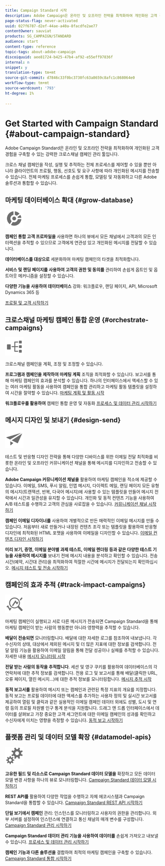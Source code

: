 ```yaml
---
title: Campaign Standard 시작
description: Adobe Campaign은 온라인 및 오프라인 전략을 최적화하여 개인화된 고객 경험을 구축할 수 있는 강력한 크로스채널 캠페인 관리 툴입니다.
page-status-flag: never-activated
uuid: 027f6787-d2ef-44ae-a40a-8facdfe2ae77
contentOwner: sauviat
products: SG_CAMPAIGN/STANDARD
audience: start
content-type: reference
topic-tags: about-adobe-campaign
discoiquuid: aee81724-b425-47b4-af92-e55eff97836f
internal: n
snippet: y
translation-type: tm+mt
source-git-commit: d7846c33f0bc3730fc63a8659c8afc1c868064e0
workflow-type: tm+mt
source-wordcount: '793'
ht-degree: 1%

---
```



# Get Started with Campaign Standard {#about-campaign-standard}

Adobe Campaign Standard은 온라인 및 오프라인 전략을 최적화하여 개인화된 고객 경험을 구축할 수 있는 강력한 크로스채널 캠페인 관리 툴입니다.

크로스 채널 캠페인을 작성, 실행 및 추적하는 전체 프로세스를 제어할 수 있을 뿐만 아니라 클라이언트의 프로필, 행동, 선호도 및 요구 사항에 따라 개인화된 메시지를 전송할 수 있습니다. 전체 마케팅 프로세스를 손쉽게 통합, 모델링 및 자동화하고 다른 Adobe 솔루션과 통합할 수 있습니다.

## 마케팅 데이터베이스 확대 {#grow-database}

<img width="60px" alt="조건" src="assets/icon_segment.svg"/>

**캠페인 통합 고객 프로파일을** 사용하면 하나의 뷰에서 모든 채널에서 고객과의 모든 인터랙션을 추적할 수 있으므로 고객에게 연관성 있고 개인화된 메시지를 전달할 수 있습니다.

**데이터베이스를 대상으로** 세분화하여 마케팅 캠페인의 타겟을 최적화합니다.

**서비스 및 랜딩 페이지를 사용하여 고객의 권한 및 동의를** 관리하여 손쉽게 옵트인 및 옵트아웃 메커니즘을 설정할 수 있습니다.

**다양한 기능을 사용하여 데이터베이스** 강화: 워크플로우, 랜딩 페이지, API, Microsoft Dynamics 365 등

[프로필 및 고객 시작하기](../../audiences/using/get-started-profiles-and-audiences.md)

## 크로스채널 마케팅 캠페인 통합 운영 {#orchestrate-campaigns}

<img width="60px" alt="조건" src="assets/icon_workflows.svg"/>

크로스채널 캠페인을 계획, 조정 및 조정할 수 있습니다.

**프로그램과 캠페인을 제작하여 마케팅 계획** 조직을 최적화할 수 있습니다. 보고서를 통해 마케팅 캠페인의 효과를 분석할 수 있습니다. 하나의 인터페이스에서 액세스할 수 있는 여러 마케팅 활동을 사용하여 캠페인을 통합 관리하고 마케팅 활동 템플릿을 설정하여 시간을 절약할 수 있습니다. [마케팅 계획 및 활동 시작](../../start/using/programs-and-campaigns.md)

**워크플로우를 활용하여** 캠페인 통합 운영 및 자동화 [프로세스 및 데이터 관리 시작하기](../../automating/using/get-started-workflows.md)

## 메시지 디자인 및 보내기 {#design-send}

<img width="60px" alt="조건" src="assets/icon_send.svg"/>

테스트 및 반응형 디자인 전략을 통해 다양한 디바이스를 위한 이메일 전달 최적화를 비롯한 온라인 및 오프라인 커뮤니케이션 채널을 통해 메시지를 디자인하고 전송할 수 있습니다.

**Adobe Campaign 커뮤니케이션 채널을** 활용하여 마케팅 캠페인을 적소에 제공할 수 있습니다. 이메일, SMS, 푸시 알림, 인앱 메시지, 다이렉트 메일, 랜딩 페이지 모든 유형의 메시지(트랜잭션, 반복, 다국어 메시지)에 사용할 수 있는 템플릿을 만들어 메시지 전략에서 시간과 일관성을 유지할 수 있습니다. 개인화 및 동적 컨텐츠 기능을 사용하여 A/B 테스트를 수행하고 고객의 관심을 사로잡을 수 있습니다. [커뮤니케이션 채널 시작하기](../../channels/using/get-started-communication-channels.md)

**캠페인 이메일 디자이너를** 사용하여 개별적으로 만든 매력적인 이메일 메시지를 만들 수 있습니다. 처음부터 새로 만들거나 내장된 컨텐츠 조각 또는 템플릿을 활용하여 반응형 디자인에 최적화된 HTML 포맷을 사용하여 이메일을 디자인할 수 있습니다. [이메일 컨텐츠 디자인 시작하기](../../designing/using/designing-content-in-adobe-campaign.md)

**미리 보기, 증명, 이메일 분야별 과제 테스트, 이메일 렌더링 등과 같은 다양한 테스트 기능을 사용하여 메시지를** 보내기 전에 메시지 내용을 분석하고 확인할 수 있습니다. 전송 시간(예약, 시간대 관리)을 최적화하여 적절한 시간에 메시지가 전달되는지 확인하십시오. [메시지 테스트 및 전송 시작하기](../../sending/using/get-started-sending-messages.md)

## 캠페인의 효과 추적 {#track-impact-campaigns}

<img width="60px" alt="조건" src="assets/icon_report.svg"/>

마케팅 캠페인이 실행되고 서로 다른 메시지가 전송되면 Campaign Standard을 통해 마케팅 캠페인이 받는 사람의 행동뿐만 아니라 영향력을 추적할 수 있습니다.

**배달이 전송되면** 모니터링합니다. 배달에 대한 자세한 로그를 참조하여 내보냅니다. 각 수신자의 상태, 대상에서 제외된 메시지 및 더 많은 지표에 대한 정보를 검색합니다.
전달 알림 기능을 활용하여 이메일 알림을 통해 전달 성공이나 실패를 추적할 수 있습니다. 자세한 내용 [메시지 모니터링 시작](../../sending/using/monitoring-a-delivery.md)

**전달 받는 사람의 동작을 추적합니다**. 세션 및 영구 쿠키를 활용하여 데이터베이스의 각 연락처에 대한 추적 정보를 검색합니다. 전용 로그 및 보고서를 통해 배달(클릭한 URL, 오류 페이지, 열린 메시지...)에 대한 추적 정보를 모니터링합니다. [메시지 추적 시작](../../sending/using/tracking-messages.md)

**동적 보고서를** 활용하여 메시지 또는 캠페인과 관련된 특정 지표의 개요를 지정합니다. 동적 보고는 프로필 데이터에 대한 액세스를 추가하는 사용자 정의 및 실시간 보고서를 제공하여 열림 및 클릭과 같은 실용적인 이메일 캠페인 데이터 외에도 성별, 도시 및 연령 등의 프로필 차원별 인구 통계 분석을 지원합니다. 드래그 앤 드롭 인터페이스에서 데이터를 살펴보고 가장 중요한 고객 세그먼트에 대한 이메일 캠페인의 성과를 확인하고 수신자에게 미치는 영향을 측정할 수 있습니다. [동적 보고 시작하기](../../reporting/using/about-dynamic-reports.md)

## 플랫폼 관리 및 데이터 모델 확장 {#datamodel-apis}

<img width="60px" alt="조건" src="assets/icon_admin.svg"/>

**고유한 필드 및 리소스로 Campaign Standard 데이터 모델을** 확장하고 모든 데이터 모델 변경 사항을 하나의 뷰로 모니터링합니다. [Campaign Standard 데이터 모델 시작하기](../../developing/using/get-started-data-model.md)

**REST API를** 활용하여 다양한 작업을 수행하고 자체 에코시스템과 Campaign Standard을 통합할 수 있습니다. [Campaign Standard REST API 시작하기](../../api/using/get-started-apis.md)

**단일 보기에서 캠페인** 관리: 인스턴스를 모니터링하고 사용자의 권한을 관리합니다. 외부 서버를 설정하여 인스턴스에 연결하고 통신 채널의 매개 변수를 구성합니다. [Campaign Standard 관리 시작하기](../../administration/using/get-started-campaign-administration.md)

**Campaign Standard 데이터 관리 기능을 사용하여 데이터를** 손쉽게 가져오고 내보낼 수 있습니다. [프로세스 및 데이터 관리 시작하기](../../automating/using/get-started-workflows.md)

**캠페인 기능과 다른 솔루션을** 결합하여 최적의 마케팅 캠페인을 구축할 수 있습니다. [Campaign Standard 통합 시작하기](../../integrating/using/get-started-campaign-integrations.md)
